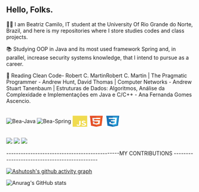 ## Hello, Folks.

👧🏽 I am Beatriz Camilo, IT student at the University Of Rio Grande do Norte, Brazil, and here is my repositories where I store studies codes and class projects.

📚 Studying OOP in Java and its most used framework Spring and, in parallel, increase security systems knowledge, that I intend to pursue as a career.

📖 Reading Clean Code- Robert C. MartinRobert C. Martin | The Pragmatic Programmer - Andrew Hunt, David Thomas | Computer Networks - Andrew Stuart Tanenbaum | Estruturas de Dados: Algoritmos, Análise da Complexidade e Implementações em Java e C/C++ - Ana Fernanda Gomes Ascencio.


<div style="display: inline_block"><br>
  <img align="center" alt="Bea-Java" height="30" width="40" src="https://img.shields.io/badge/Java-ED8B00?style=for-the-badge&logo=openjdk&logoColor=white">
  <img align="center" alt="Bea-Spring" height="30" width="40" src="https://img.shields.io/badge/Spring-6DB33F?style=for-the-badge&logo=spring&logoColor=white">
  <img align="center" alt="Bea-Js" height="30" width="40" src="https://raw.githubusercontent.com/devicons/devicon/master/icons/javascript/javascript-plain.svg">
  <img align="center" alt="Bea-HTML" height="30" width="40" src="https://raw.githubusercontent.com/devicons/devicon/master/icons/html5/html5-original.svg">
  <img align="center" alt="Bea-CSS" height="30" width="40" src="https://raw.githubusercontent.com/devicons/devicon/master/icons/css3/css3-original.svg">
</div>
  
  ##
 
<div> 
  <a href="https://instagram.com/beatriz.cmlo" target="_blank"><img src="https://img.shields.io/badge/-Instagram-%23E4405F?style=for-the-badge&logo=instagram&logoColor=white" target="_blank"></a>
  <a href = "mailto:abeatrizcamilo@gmail.com"><img src="https://img.shields.io/badge/-Gmail-%23333?style=for-the-badge&logo=gmail&logoColor=white" target="_blank"></a>
  <a href="https://www.linkedin.com/in/beatriz-camilo-b0683b253/" target="_blank"><img src="https://img.shields.io/badge/-LinkedIn-%230077B5?style=for-the-badge&logo=linkedin&logoColor=white" target="_blank"></a> 
  
</div>

-----------------------------------------------MY CONTRIBUTIONS ----------------------------------------------

[![Ashutosh's github activity graph](https://github-readme-activity-graph.cyclic.app/graph?username=BeatrizCamlo&theme=tokyo-night)](https://github.com/ashutosh00710/github-readme-activity-graph)

![Anurag's GitHub stats](https://github-readme-stats.vercel.app/api?username=BeatrizCamlo&theme=midnight-purple&show_icons=true)


